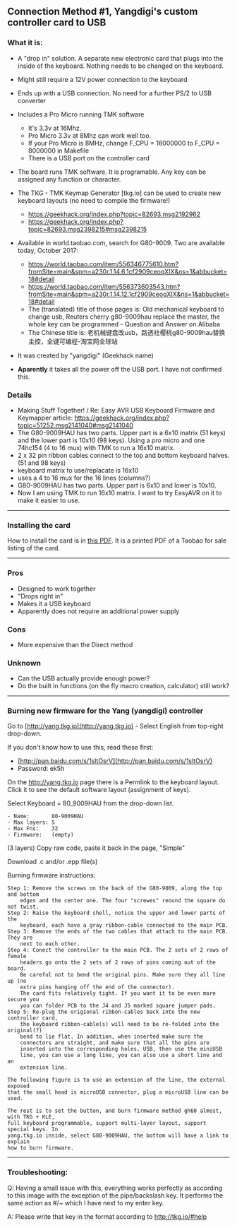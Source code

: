 ## Connection Method #1, Yangdigi's custom controller card to USB

### What it is:

* A "drop in" solution. A separate new electronic card that plugs into the inside of the keyboard. Nothing needs to be changed on the keyboard.
* Might still require a 12V power connection to the keyboard
* Ends up with a USB connection. No need for a further PS/2 to USB converter
* Includes a Pro Micro running TMK software
    * It's 3.3v at 16Mhz.
    * Pro Micro 3.3v at 8Mhz can work well too.
    * If your Pro Micro is 8MHz, change F_CPU = 16000000 to F_CPU = 8000000 in Makefile
    * There is a USB port on the controller card
* The board runs TMK software. It is programable. Any key can be assigned any function or character.
* The TKG - TMK Keymap Generator [tkg.io] can be used to create new keyboard layouts (no need to compile the firmware!)
    * https://geekhack.org/index.php?topic=82693.msg2192962
    * https://geekhack.org/index.php?topic=82693.msg2398215#msg2398215

* Available in world.taobao.com, search for G80-9009. Two are available today, October 2017:
    * https://world.taobao.com/item/556346775610.htm?fromSite=main&spm=a230r.1.14.6.1cf2909ceoqXIX&ns=1&abbucket=18#detail
    * https://world.taobao.com/item/556373603543.htm?fromSite=main&spm=a230r.1.14.12.1cf2909ceoqXIX&ns=1&abbucket=18#detail
    * The (translated) title of those pages is: Old mechanical keyboard to
change usb, Reuters cherry g80-9009hau replace the master, the whole key can be
programmed - Question and Answer on Alibaba
    * The Chinese title is: 老机械键盘改usb，路透社樱桃g80-9009hau替换主控，全键可编程-淘宝网全球站
* It was created by "yangdigi" (Geekhack name)
* **Aparently** it takes all the power off the USB port. I have not confirmed this.

### Details
* Making Stuff Together! / Re: Easy AVR USB Keyboard Firmware and Keymapper article: https://geekhack.org/index.php?topic=51252.msg2141040#msg2141040
* The G80-9009HAU has two parts. Upper part is a 6x10 matrix (51 keys) and the lower part
is 10x10 (98 keys). Using a pro micro and one 74hc154 (4 to 16 mux) with TMK to run
a 16x10 matrix.
* 2 x 32 pin ribbon cables connect to the top and bottom keyboard halves. (51 and 98 keys)
* keyboard matrix to use/replacate is 16x10
* uses a 4 to 16 mux for the 16 lines (columns?)
* G80-9009HAU has two parts. Upper part is 6x10 and lower is 10x10. 
* Now I am using TMK to run 16x10 matrix. I want to try EasyAVR on it to make it easier to use.


---
### Installing the card

How to install the card is in [this PDF](../master/pdfs/Yangdigi-controller-to-USB-G80-9009.pdf "Yangdigi controller instructions"). 
It is a printed PDF of a Taobao for sale listing of the card.


---
### Pros

* Designed to work together
* "Drops right in"
* Makes it a USB keyboard
* Apparently does not require an additional power supply


### Cons

* More expensive than the Direct method

### Unknown

* Can the USB actually provide enough power?
* Do the built in functions (on the fly macro creation, calculator) still work?

---
### Burning new firmware for the Yang (yangdigi) controller

Go to [http://yang.tkg.io](http://yang.tkg.io) - Select English from top-right drop-down.

If you don't know how to use this, read these first:

* [http://pan.baidu.com/s/1sltOsrV](http://pan.baidu.com/s/1sltOsrV)
* Password: ek5h

On the http://yang.tkg.io page there is a Permlink to the keyboard layout. Click it to see the default software layout (assignment of keys).

Select Keyboard = 80_9009HAU from the drop-down list.

    - Name:       80-9009HAU
    - Max layers: 5
    - Max Fns:    32
    - Firmware:   (empty)

(3 layers) Copy raw code, paste it back in the page, "Simple"

Download .c and/or .epp file(s)

Burning firmware instructions:

    Step 1: Remove the screws on the back of the G80-9009, along the top and bottom
        edges and the center one. The four "screwes" reound the square do not twist.
    Step 2: Raise the keyboard shell, notice the upper and lower parts of the
        keyboard, each have a gray ribbon-cable connected to the main PCB.
    Step 3: Remove the ends of the two cables that attach to the main PCB. They are
        next to each other.
    Step 4: Conect the controller to the main PCB. The 2 sets of 2 rows of female 
        headers go onto the 2 sets of 2 rows of pins coming out of the board.
        Be careful not to bend the original pins. Make sure they all line up (no 
        extra pins hanging off the end of the connector).
        The card fits relatively tight. If you want it to be even more secure you
        you can folder PCB to the J4 and J5 marked square jumper pads.
    Step 5: Re-plug the origional ribbon-cables back into the new controller card, 
        the keyboard ribbon-cable(s) will need to be re-folded into the original(?) 
        bend to lie flat. In addition, when inserted make sure the
        connectors are straight, and make sure that all the pins are
        inserted into the corresponding holes. USB, then use the miniUSB
        line, you can use a long line, you can also use a short line and an
        extension line.

    The following figure is to use an extension of the line, the external exposed
    that the small head is microUSB connector, plug a microUSB line can be used.
 
    The rest is to set the button, and burn firmware method gh60 almost, with TKG + KLE,
    full keyboard programmable, support multi-layer layout, support special keys. In
    yang.tkg.io inside, select G80-9009HAU, the bottom will have a link to explain
    how to burn firmware.




---

### Troubleshooting:
Q: Having a small issue with this, everything works perfectly as according to this
image with the exception of the pipe/backslash key. It performs the same action
as #/~ which I have next to my enter key.

A: Please write that key in the format according to http://tkg.io/#help

